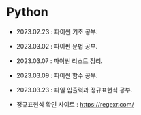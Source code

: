 # Python

+ 2023.02.23 : 파이썬 기초 공부.
+ 2023.03.02 : 파이썬 문법 공부.
+ 2023.03.07 : 파이썬 리스트 정리.
+ 2023.03.09 : 파이썬 함수 공부.
+ 2023.03.23 : 파일 입출력과 정규표현식 공부.

+ 정규표현식 확인 사이트 : https://regexr.com/
